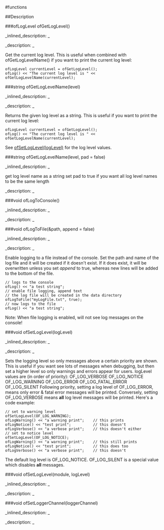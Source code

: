 #functions


<!--
_visible: True_
_advanced: True_
-->

##Description






<!----------------------------------------------------------------------------->

###ofLogLevel ofGetLogLevel()

<!--
_syntax: ofGetLogLevel()_
_name: ofGetLogLevel_
_returns: ofLogLevel_
_returns_description: _
_parameters: _
_version_started: _
_version_deprecated: _
_summary: _
_constant: False_
_static: False_
_visible: True_
_advanced: False_
-->

_inlined_description: _







_description: _


Get the current log level. This is useful when combined with ofGetLogLevelName() if you want to print the current log level:
~~~~{.cpp}
ofLogLevel currentLevel = ofGetLogLevel();
ofLog() << "The current log level is " << ofGetLogLevelName(currentLevel);
~~~~







<!----------------------------------------------------------------------------->

###string ofGetLogLevelName(level)

<!--
_syntax: ofGetLogLevelName(level)_
_name: ofGetLogLevelName_
_returns: string_
_returns_description: _
_parameters: ofLogLevel level_
_version_started: _
_version_deprecated: _
_summary: _
_constant: False_
_static: False_
_visible: True_
_advanced: False_
-->

_inlined_description: _







_description: _


Returns the given log level as a string. This is useful if you want to print the current log level:
~~~~{.cpp}
ofLogLevel currentLevel = ofGetLogLevel();
ofLog() << "The current log level is " << ofGetLogLevelName(currentLevel);
~~~~
See [ofSetLogLevel(logLevel)](./ofLog.html#functions) for the log level values. 







<!----------------------------------------------------------------------------->

###string ofGetLogLevelName(level, pad = false)

<!--
_syntax: ofGetLogLevelName(level, pad = false)_
_name: ofGetLogLevelName_
_returns: string_
_returns_description: _
_parameters: ofLogLevel level, bool pad=false_
_version_started: _
_version_deprecated: _
_summary: _
_constant: False_
_static: False_
_visible: True_
_advanced: False_
-->

_inlined_description: _

get log level name as a string set pad to true if you want all log level names to be the same length 







_description: _








<!----------------------------------------------------------------------------->

###void ofLogToConsole()

<!--
_syntax: ofLogToConsole()_
_name: ofLogToConsole_
_returns: void_
_returns_description: _
_parameters: _
_version_started: _
_version_deprecated: _
_summary: _
_constant: False_
_static: False_
_visible: True_
_advanced: False_
-->

_inlined_description: _







_description: _








<!----------------------------------------------------------------------------->

###void ofLogToFile(&path, append = false)

<!--
_syntax: ofLogToFile(&path, append = false)_
_name: ofLogToFile_
_returns: void_
_returns_description: _
_parameters: const string &path, bool append=false_
_version_started: 007_
_version_deprecated: _
_summary: _
_constant: False_
_static: False_
_visible: True_
_advanced: False_
-->

_inlined_description: _







_description: _


Enable logging to a file instead of the console.
Set the path and name of the log file and it will be created if it doesn't exist. If it does exist, it will be overwritten unless you set *append* to true, whereas new lines will be added to the bottom of the file.
~~~~{.cpp}
// logs to the console
ofLog() << "a test string";
// enable file logging, append text
// the log file will be created in the data directory
ofLogToFile("myLogFile.txt", true);
// now logs to the file
ofLog() << "a test string";
~~~~
Note: When file logging is enabled, will not see log messages on the console!







<!----------------------------------------------------------------------------->

###void ofSetLogLevel(logLevel)

<!--
_syntax: ofSetLogLevel(logLevel)_
_name: ofSetLogLevel_
_returns: void_
_returns_description: _
_parameters: ofLogLevel level_
_version_started: _
_version_deprecated: _
_summary: _
_constant: False_
_static: False_
_visible: True_
_advanced: False_
-->

_inlined_description: _







_description: _


Sets the logging level so only messages above a certain priority are shown. This is useful if you want see lots of messages when debugging, but then set a higher level so only warnings and errors appear for users.
logLevel values are (in order of priority):
	OF_LOG_VERBOSE
	OF_LOG_NOTICE
	OF_LOG_WARNING
	OF_LOG_ERROR
	OF_LOG_FATAL_ERROR
	OF_LOG_SILENT
Following priority, setting a log level of OF_LOG_ERROR, means only error & fatal error messages will be printed. Conversely, setting OF_LOG_VERBOSE means **all** log level messages will be printed.
Here's a code example:
~~~~{.cpp}
// set to warning level
ofSetLogLevel(OF_LOG_WARNING);
ofLogWarning() << "a warning print";	// this prints
ofLogNotice() << "test print";			// this doesn't
ofLogVerbose() << "a verbose print";	// this doesn't either
// set to notice level
ofSetLogLevel(OF_LOG_NOTICE);
ofLogWarning() << "a warning print";	// this still prints
ofLogNotice() << "test print";			// this does too
ofLogVerbose() << "a verbose print";	// this doesn't
~~~~
The default log level is OF_LOG_NOTICE.
OF_LOG_SILENT is a special value which disables **all** messages.







<!----------------------------------------------------------------------------->

###void ofSetLogLevel(module, logLevel)

<!--
_syntax: ofSetLogLevel(module, logLevel)_
_name: ofSetLogLevel_
_returns: void_
_returns_description: _
_parameters: string module, ofLogLevel level_
_version_started: _
_version_deprecated: _
_summary: _
_constant: False_
_static: False_
_visible: True_
_advanced: False_
-->

_inlined_description: _







_description: _








<!----------------------------------------------------------------------------->

###void ofSetLoggerChannel(loggerChannel)

<!--
_syntax: ofSetLoggerChannel(loggerChannel)_
_name: ofSetLoggerChannel_
_returns: void_
_returns_description: _
_parameters: ofPtr< ofBaseLoggerChannel > loggerChannel_
_version_started: _
_version_deprecated: _
_summary: _
_constant: False_
_static: False_
_visible: True_
_advanced: False_
-->

_inlined_description: _







_description: _








<!----------------------------------------------------------------------------->

